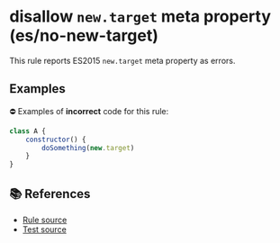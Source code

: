 # disallow `new.target` meta property (es/no-new-target)

This rule reports ES2015 `new.target` meta property as errors.

## Examples

⛔ Examples of **incorrect** code for this rule:

```js
class A {
    constructor() {
        doSomething(new.target)
    }
}
```

## 📚 References

- [Rule source](../../lib/rules/no-new-target.js)
- [Test source](../../tests/lib/rules/no-new-target.js)
